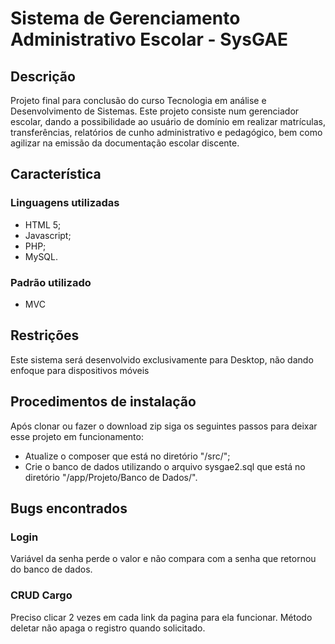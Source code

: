 # Sistema de Gerenciamento Administrativo Escolar - SysGAE


## Descrição
Projeto final para conclusão do curso Tecnologia em análise e Desenvolvimento de Sistemas.
Este projeto consiste num gerenciador escolar, dando a possibilidade ao usuário de domínio em realizar matrículas, transferências, relatórios de cunho administrativo e pedagógico, bem como agilizar na emissão da documentação escolar discente.

## Característica

### Linguagens utilizadas
* HTML 5;
* Javascript;
* PHP;
* MySQL.

### Padrão utilizado
* MVC

## Restrições
Este sistema será desenvolvido exclusivamente para Desktop, não dando enfoque para dispositivos móveis

## Procedimentos de instalação
Após clonar ou fazer o download zip siga os seguintes passos para deixar esse projeto em funcionamento:

* Atualize o composer que está no diretório "/src/";
* Crie o banco de dados utilizando o arquivo sysgae2.sql que está no diretório "/app/Projeto/Banco de Dados/".


## Bugs encontrados

### Login
Variável da senha perde o valor e não compara com a senha que retornou do banco de dados.

### CRUD Cargo
Preciso clicar 2 vezes em cada link da pagina para ela funcionar.
Método deletar não apaga o registro quando solicitado.